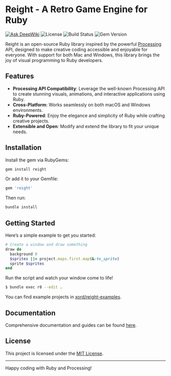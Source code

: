 # Reight - A Retro Game Engine for Ruby

[![Ask DeepWiki](https://deepwiki.com/badge.svg)](https://deepwiki.com/xord/reight)
![License](https://img.shields.io/github/license/xord/reight)
![Build Status](https://github.com/xord/reight/actions/workflows/test.yml/badge.svg)
![Gem Version](https://badge.fury.io/rb/reight.svg)

Reight is an open-source Ruby library inspired by the powerful [Processing](https://processing.org/) API, designed to make creative coding accessible and enjoyable for everyone. With support for both Mac and Windows, this library brings the joy of visual programming to Ruby developers.

## Features

- **Processing API Compatibility**: Leverage the well-known Processing API to create stunning visuals, animations, and interactive applications using Ruby.
- **Cross-Platform**: Works seamlessly on both macOS and Windows environments.
- **Ruby-Powered**: Enjoy the elegance and simplicity of Ruby while crafting creative projects.
- **Extensible and Open**: Modify and extend the library to fit your unique needs.

## Installation

Install the gem via RubyGems:

```bash
gem install reight
```

Or add it to your Gemfile:

```ruby
gem 'reight'
```

Then run:

```bash
bundle install
```

## Getting Started

Here’s a simple example to get you started:

```ruby
# Create a window and draw something
draw do
  background 0
  $sprites ||= project.maps.first.map(&:to_sprite)
  sprite $sprites
end
```

Run the script and watch your window come to life!

```bash
$ bundle exec r8 --edit .
```

You can find example projects in [xord/reight-examples](https://github.com/xord/reight-examples).

## Documentation

Comprehensive documentation and guides can be found [here](https://www.rubydoc.info/gems/reight/).

## License

This project is licensed under the [MIT License](LICENSE).

---

Happy coding with Ruby and Processing!
